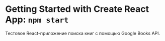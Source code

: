 # Getting Started with Create React App: `npm start`

Тестовое React-приложение поиска книг с помощью Google Books API.

